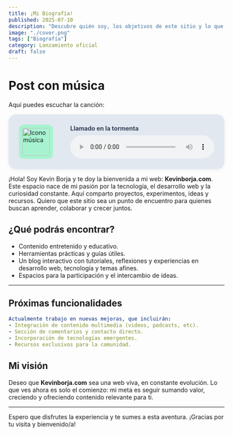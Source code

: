 ```yaml
---
title: ¡Mi Biografía!
published: 2025-07-10
description: "Descubre quién soy, los objetivos de este sitio y lo que está por venir."
image: "./cover.png"
tags: ["Biografía"]
category: Lanzamiento oficial
draft: false
---
```

# Post con música
Aquí puedes escuchar la canción:

<div style="background: #e2e8f0; padding: 1.5rem; border-radius: 18px; box-shadow: 0 2px 8px #0001; display: flex; align-items: center; gap: 1.5rem;">
  <a href="[https://www.youtube.com/watch?v=w8N9ZCIh3ZU]" target="_blank" rel="noopener" style="display:inline-block;">
    <img src="/assets/musica/icono-musica.png" alt="Icono música"
      width="64" height="64"
      style="margin-right: 1rem; border-radius: 12px; background: #a7f3d0; padding: 0.5rem;" />
  </a>
  <div style="flex:1">
    <p style="font-weight: bold; margin: 0 0 0.5rem 0; color: #334155;">Llamado en la tormenta</p>
    <audio controls controlsList="nodownload" style="width: 100%; border-radius: 8px;">
      <source src="/assets/musica/Llamado.mp3" type="audio/mpeg" />
      Tu navegador no soporta el elemento audio.
    </audio>
  </div>
</div>

¡Hola! Soy Kevin Borja y te doy la bienvenida a mi web: **Kevinborja.com**. Este espacio nace de mi pasión por la tecnología, el desarrollo web y la curiosidad constante. Aquí comparto proyectos, experimentos, ideas y recursos. Quiero que este sitio sea un punto de encuentro para quienes buscan aprender, colaborar y crecer juntos.

## ¿Qué podrás encontrar?

- Contenido entretenido y educativo.
- Herramientas prácticas y guías útiles.
- Un blog interactivo con tutoriales, reflexiones y experiencias en desarrollo web, tecnología y temas afines.
- Espacios para la participación y el intercambio de ideas.

---

## Próximas funcionalidades

```yaml
Actualmente trabajo en nuevas mejoras, que incluirán:
- Integración de contenido multimedia (videos, podcasts, etc).
- Sección de comentarios y contacto directo.
- Incorporación de tecnologías emergentes.
- Recursos exclusivos para la comunidad.
```

## Mi visión

Deseo que **Kevinborja.com** sea una web viva, en constante evolución. Lo que ves ahora es solo el comienzo: mi meta es seguir sumando valor, creciendo y ofreciendo contenido relevante para ti.

---

Espero que disfrutes la experiencia y te sumes a esta aventura. ¡Gracias por tu visita y bienvenido/a!
